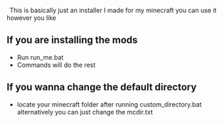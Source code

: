  
This is basically just an installer I made for my minecraft you can use it however you like

## If you are installing the mods

- Run run_me.bat
- Commands will do the rest

## If you wanna change the default directory

- locate your minecraft folder after running custom_directory.bat 
alternatively you can just change the mcdir.txt
